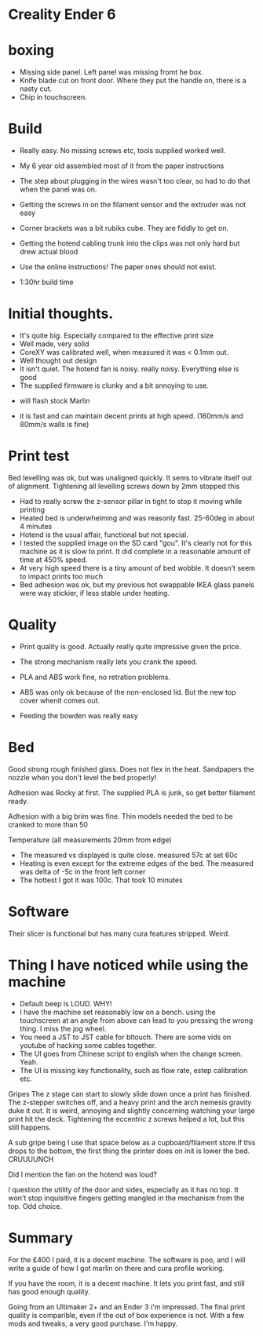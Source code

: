 # Creality Ender 6

# boxing
* Missing side panel. Left panel was missing fromt he box.
* Knife blade cut on front door. Where they put the handle on, there is a nasty cut.
* Chip in touchscreen. 


# Build
* Really easy. No missing screws etc, tools supplied worked well.
* My 6 year old assembled most of it from the paper instructions
* The step about plugging in the wires wasn't too clear, so had to do that when the panel was on.

* Getting the screws in on the filament sensor and the extruder was not easy
* Corner brackets was a bit rubiks cube. They are fiddly to get on.
* Getting the hotend cabling trunk into the clips was not only hard but drew actual blood
* Use the online instructions! The paper ones should not exist.
* 1:30hr build time


# Initial thoughts.
* It's quite big. Especially compared to the effective print size
* Well made, very solid
* CoreXY was calibrated well, when measured it was < 0.1mm out.
* Well thought out design
* It isn't quiet. The hotend fan is noisy. really noisy. Everything else is good
* The supplied firmware is clunky and a bit annoying to use.
 - will flash stock Marlin
* it is fast and can maintain decent prints at high speed. (160mm/s and 80mm/s walls is fine)

# Print test
Bed levelling was ok, but was unaligned quickly. It sems to vibrate itself out of alignment. Tightening all levelling screws down by 2mm stopped this

* Had to really screw the z-sensor pillar in tight to stop it moving while printing
* Heated bed is underwhelming and was reasonly fast. 25-60deg in about 4 minutes
* Hotend is the usual affair, functional but not special.
* I tested the supplied image on the SD card "gou". It's clearly not for this machine as it is slow to print. It did complete in a reasonable amount of time at 450% speed.
* At very high speed there is a tiny amount of bed wobble. It doesn't seem to impact prints too much
* Bed adhesion was ok, but my previous hot swappable IKEA glass panels were way stickier, if less stable under heating.

# Quality
* Print quality is good. Actually really quite impressive given the price.
* The strong mechanism really lets you crank the speed. 

* PLA and ABS work fine, no retration problems.
* ABS was only ok because of the non-enclosed lid. But the new top cover whenit comes out.
* Feeding the bowden was really easy

# Bed

Good strong rough finished glass. Does not flex in the heat. Sandpapers the nozzle when you don't level the bed properly!

Adhesion was Rocky at first. The supplied PLA is junk, so get better filament ready.

Adhesion with a big brim was fine. Thin models needed the bed to be cranked to more than 50

Temperature (all measurements 20mm from edge)

* The measured vs displayed is quite close. measured 57c at set 60c
* Heating is even except for the extreme edges of the bed. The measured was delta of -5c in the front left corner
* The hottest I got it was 100c. That took 10 minutes


# Software
Their slicer is functional but has many cura features stripped. Weird.


# Thing I have noticed while using the machine
* Default beep is LOUD. WHY!
* I have the machine set reasonably low on a bench. using the touchscreen at an angle from above can lead to you pressing the wrong thing. I miss the jog wheel.
* You need a JST to JST cable for bltouch. There are some vids on youtube of hacking some cables together.
* The UI goes from Chinese script to english when the change screen. Yeah.
* The UI is missing key functionality, such as flow rate, estep calibration etc.

Gripes
The z stage can start to slowly slide down once a print has finished. The z-stepper switches off, and a heavy print and the arch nemesis gravity duke it out. It is weird, annoying and slightly concerning watching your large print hit the deck. Tightening the eccentric z screws helped a lot, but this still happens.

A sub gripe being I use that space below as a cupboard/filament store.If this drops to the bottom, the first thing the printer does on init is lower the bed. CRUUUUNCH

Did I mention the fan on the hotend was loud?

I question the utility of the door and sides, especially as it has no top. It won't stop inquisitive fingers getting mangled in the mechanism from the top. Odd choice.

# Summary
For the £400 I paid, it is a decent machine. The software is poo, and I will write a guide of how I got marlin on there and cura profile working.

If you have the room, it is a decent machine. It lets you print fast, and still has good enough quality.

Going from an Ultimaker 2+ and an Ender 3 i'm impressed. The final print quality is comparible, even if the out of box experience is not.
With a few mods and tweaks, a very good purchase. I'm happy.
